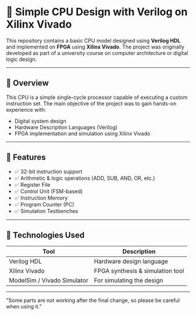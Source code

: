 # 🧠 Simple CPU Design with Verilog on Xilinx Vivado

This repository contains a basic CPU model designed using **Verilog HDL** and implemented on **FPGA** using **Xilinx Vivado**. The project was originally developed as part of a university course on computer architecture or digital logic design.

---

## 📌 Overview

This CPU is a simple single-cycle processor capable of executing a custom instruction set. The main objective of the project was to gain hands-on experience with:

- Digital system design
- Hardware Description Languages (Verilog)
- FPGA implementation and simulation using Xilinx Vivado

---

## 🧩 Features

- ✅ 32-bit instruction support 
- ✅ Arithmetic & logic operations (ADD, SUB, AND, OR, etc.)
- ✅ Register File
- ✅ Control Unit (FSM-based)
- ✅ Instruction Memory
- ✅ Program Counter (PC)
- ✅ Simulation Testbenches

---

## 🔧 Technologies Used

| Tool            | Description                     |
|------------------|---------------------------------|
| Verilog HDL       | Hardware design language        |
| Xilinx Vivado     | FPGA synthesis & simulation tool |
| ModelSim / Vivado Simulator | For simulating the design |

---

"Some parts are not working after the final change, so please be careful when using it."
